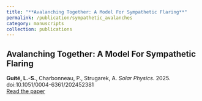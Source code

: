 ```yaml
---
title: "**Avalanching Together: A Model For Sympathetic Flaring**"
permalink: /publication/sympathetic_avalanches
category: manuscripts
collection: publications
---
```


## **Avalanching Together: A Model For Sympathetic Flaring**
**Guité, L.-S.**, Charbonneau, P., Strugarek, A. *Solar Physics*. 2025. doi:10.1051/0004-6361/202452381\
[Read the paper](https://ui.adsabs.harvard.edu/abs/2025SoPh..300...82G/abstract)
